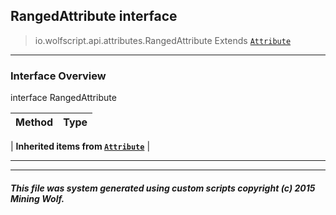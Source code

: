 ## RangedAttribute __interface__

>io.wolfscript.api.attributes.RangedAttribute
>Extends [`Attribute`](Attribute.md)

---

### Interface Overview

interface RangedAttribute

Method | Type   
--- | :--- 
 |
__Inherited items from [`Attribute`](Attribute.md)__ |





---



---


##### This file was system generated using custom scripts copyright (c) 2015 Mining Wolf.
	

